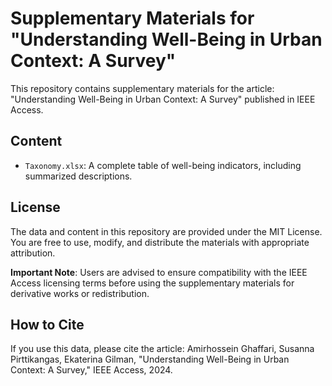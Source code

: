 # Supplementary Materials for "Understanding Well-Being in Urban Context: A Survey"

This repository contains supplementary materials for the article:
"Understanding Well-Being in Urban Context: A Survey" published in IEEE Access.

## Content
- `Taxonomy.xlsx`: A complete table of well-being indicators, including summarized descriptions.

## License
The data and content in this repository are provided under the MIT License. You are free to use, modify, and distribute the materials with appropriate attribution. 

**Important Note**: Users are advised to ensure compatibility with the IEEE Access licensing terms before using the supplementary materials for derivative works or redistribution.

## How to Cite
If you use this data, please cite the article:
Amirhossein Ghaffari, Susanna Pirttikangas, Ekaterina Gilman, "Understanding Well-Being in Urban Context: A Survey," IEEE Access, 2024.

